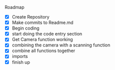Roadmap
- [x] Create Repository
- [x] Make commits to Readme.md
- [x] Begin coding
- [x] start doing the code entry section
- [x] Get Camera function working
- [x] combining the camera with a scanning function
- [x] combine all functions together
- [x] imports
- [x] finish up
